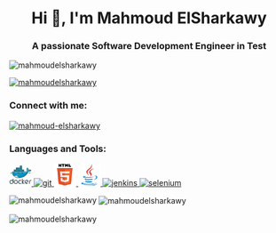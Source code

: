 <h1 align="center">Hi 👋, I'm Mahmoud ElSharkawy</h1>
<h3 align="center">A passionate Software Development Engineer in Test</h3>

<p align="left"> <img src="https://komarev.com/ghpvc/?username=mahmoudelsharkawy&label=Profile%20views&color=0e75b6&style=flat" alt="mahmoudelsharkawy" /> </p>

<p align="left"> <a href="https://github.com/ryo-ma/github-profile-trophy"><img src="https://github-profile-trophy.vercel.app/?username=mahmoudelsharkawy" alt="mahmoudelsharkawy" /></a> </p>

<h3 align="left">Connect with me:</h3>
<p align="left">
<a href="https://linkedin.com/in/mahmoud-elsharkawy" target="blank"><img align="center" src="https://raw.githubusercontent.com/rahuldkjain/github-profile-readme-generator/master/src/images/icons/Social/linked-in-alt.svg" alt="mahmoud-elsharkawy" height="30" width="40" /></a>
</p>

<h3 align="left">Languages and Tools:</h3>
<p align="left"> <a href="https://www.docker.com/" target="_blank" rel="noreferrer"> <img src="https://raw.githubusercontent.com/devicons/devicon/master/icons/docker/docker-original-wordmark.svg" alt="docker" width="40" height="40"/> </a> <a href="https://git-scm.com/" target="_blank" rel="noreferrer"> <img src="https://www.vectorlogo.zone/logos/git-scm/git-scm-icon.svg" alt="git" width="40" height="40"/> </a> <a href="https://www.w3.org/html/" target="_blank" rel="noreferrer"> <img src="https://raw.githubusercontent.com/devicons/devicon/master/icons/html5/html5-original-wordmark.svg" alt="html5" width="40" height="40"/> </a> <a href="https://www.java.com" target="_blank" rel="noreferrer"> <img src="https://raw.githubusercontent.com/devicons/devicon/master/icons/java/java-original.svg" alt="java" width="40" height="40"/> </a> <a href="https://www.jenkins.io" target="_blank" rel="noreferrer"> <img src="https://www.vectorlogo.zone/logos/jenkins/jenkins-icon.svg" alt="jenkins" width="40" height="40"/> </a> <a href="https://www.selenium.dev" target="_blank" rel="noreferrer"> <img src="https://raw.githubusercontent.com/detain/svg-logos/780f25886640cef088af994181646db2f6b1a3f8/svg/selenium-logo.svg" alt="selenium" width="40" height="40"/> </a> </p>

<p><img align="left" src="https://github-readme-stats.vercel.app/api/top-langs?username=mahmoudelsharkawy&show_icons=true&locale=en&layout=compact" alt="mahmoudelsharkawy" /></p>

<p>&nbsp;<img align="center" src="https://github-readme-stats.vercel.app/api?username=mahmoudelsharkawy&show_icons=true&locale=en" alt="mahmoudelsharkawy" /></p>

<p><img align="center" src="https://github-readme-streak-stats.herokuapp.com/?user=mahmoudelsharkawy&" alt="mahmoudelsharkawy" /></p>
